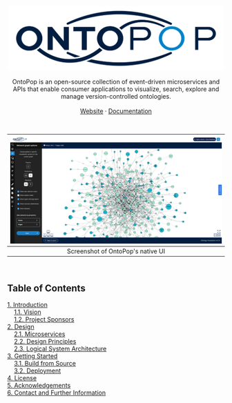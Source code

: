<!-- PROJECT LOGO -->
<br />
<p align="center">
  <a href="https://ontopop.com" target="_blank">
    <img src="static/assets/images/logos/ontopop-logo-small.png" alt="OntoPop" width="500" height="150">
  </a>
  <p align="center">
    OntoPop is an open-source collection of event-driven microservices and APIs that enable consumer applications to visualize, search, explore and manage version-controlled ontologies.
    <br/>
    <br/>
    <a href="https://ontopop.com" target="_blank"">Website</a> · <a href="https://docs.ontopop.com" target="_blank"">Documentation</a>
  </p>
</p>
<br/>

|![OntoPop](static/assets/images/screenshots/ontopop-screenshot.png "OntoPop")|
|:---:|
|Screenshot of OntoPop's native UI|
<br/>

## Table of Contents  
[1. Introduction](#introduction)<br/>
&nbsp;&nbsp;&nbsp;&nbsp;[1.1. Vision](#vision)<br/>
&nbsp;&nbsp;&nbsp;&nbsp;[1.2. Project Sponsors](#sponsors)<br/>
[2. Design](#design)<br/>
&nbsp;&nbsp;&nbsp;&nbsp;[2.1. Microservices](#microservices)<br/>
&nbsp;&nbsp;&nbsp;&nbsp;[2.2. Design Principles](#principles)<br/>
&nbsp;&nbsp;&nbsp;&nbsp;[2.3. Logical System Architecture](#architecture)<br/>
[3. Getting Started](#getting-started)<br/>
&nbsp;&nbsp;&nbsp;&nbsp;[3.1. Build from Source](#build)<br/>
&nbsp;&nbsp;&nbsp;&nbsp;[3.2. Deployment](#sponsors)<br/>
[4. License](#license)<br/>
[5. Acknowledgements](#acknowledgements)<br/>
[6. Contact and Further Information](#contact)<br/>

<br/>
